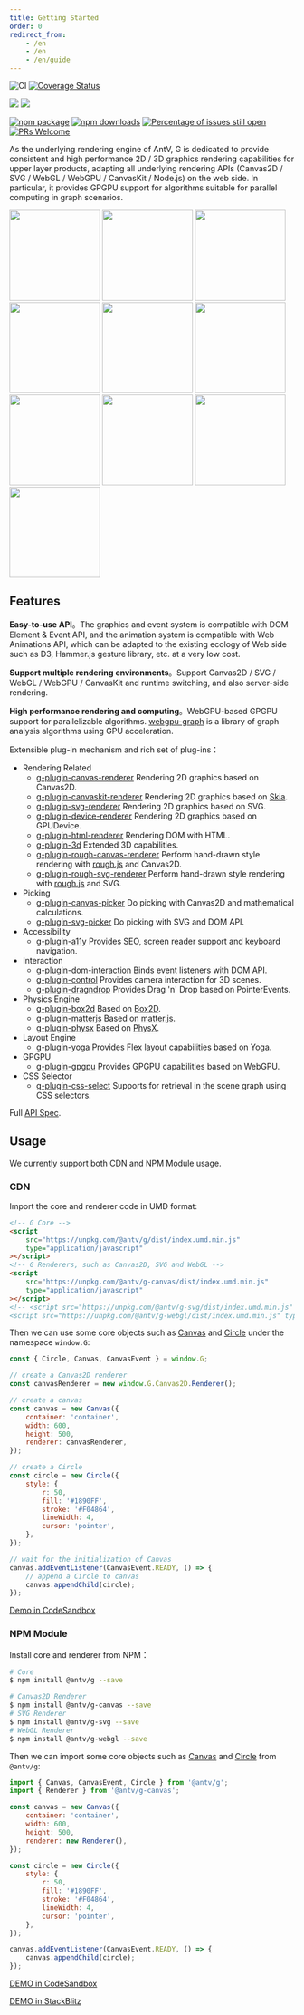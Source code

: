 ```yaml
---
title: Getting Started
order: 0
redirect_from:
    - /en
    - /en
    - /en/guide
---
```


![CI](https://github.com/antvis/g/workflows/CI/badge.svg) [![Coverage Status](https://coveralls.io/repos/github/antvis/g/badge.svg?branch=next)](https://coveralls.io/github/antvis/g?branch=next)

![](https://img.shields.io/badge/language-typescript-blue.svg) ![](https://img.shields.io/badge/license-MIT-000000.svg)

[![npm package](https://img.shields.io/npm/v/@antv/g)](https://www.npmjs.com/package/@antv/g) [![npm downloads](http://img.shields.io/npm/dm/@antv/g)](https://www.npmjs.com/package/@antv/g) [![Percentage of issues still open](http://isitmaintained.com/badge/open/antvis/g.svg)](http://isitmaintained.com/project/antvis/g 'Percentage of issues still open') [![PRs Welcome](https://img.shields.io/badge/PRs-welcome-brightgreen.svg?style=shields)](https://github.com/antvis/g/pulls)

As the underlying rendering engine of AntV, G is dedicated to provide consistent and high performance 2D / 3D graphics rendering capabilities for upper layer products, adapting all underlying rendering APIs (Canvas2D / SVG / WebGL / WebGPU / CanvasKit / Node.js) on the web side. In particular, it provides GPGPU support for algorithms suitable for parallel computing in graph scenarios.

<p>
  <a href="/en/examples/ecosystem/d3#d3-force-directed-graph"><img height="160" src="https://gw.alipayobjects.com/mdn/rms_6ae20b/afts/img/A*PovRRJtsBMIAAAAAAAAAAAAAARQnAQ" /></a>
<a href="/en/examples/ecosystem/d3#d3-barchart"><img height="160" src="https://gw.alipayobjects.com/mdn/rms_6ae20b/afts/img/A*h6vDS6eRVFoAAAAAAAAAAAAAARQnAQ" /></a>
<a href="/en/examples/plugins/rough#rough-d3-barchart"><img height="160" src="https://gw.alipayobjects.com/mdn/rms_6ae20b/afts/img/A*aJaFSrYOLXMAAAAAAAAAAAAAARQnAQ" /></a>
<a href="/en/examples/plugins/yoga#yoga-text"><img height="160" src="https://gw.alipayobjects.com/mdn/rms_6ae20b/afts/img/A*IH1fSJN9fsMAAAAAAAAAAAAAARQnAQ" /></a>
<a href="/en/examples/plugins/physics-engine#box2dt"><img height="160" src="https://gw.alipayobjects.com/mdn/rms_6ae20b/afts/img/A*Qw5OQLGQy_4AAAAAAAAAAAAAARQnAQ" /></a>
<a href="/en/examples/plugins/rough#rough"><img height="160" src="https://gw.alipayobjects.com/mdn/rms_6ae20b/afts/img/A*d4iiS5_3YVIAAAAAAAAAAAAAARQnAQ" /></a>
<a href="/en/examples/plugins/canvaskit#skottie"><img height="160" src="https://gw.alipayobjects.com/mdn/rms_6ae20b/afts/img/A*_usaTqSm6vYAAAAAAAAAAAAAARQnAQ" /></a>
<a href="/en/examples/plugins/canvaskit#canvaskit-particles"><img height="160" src="https://gw.alipayobjects.com/mdn/rms_6ae20b/afts/img/A*919sR5Oxx_kAAAAAAAAAAAAAARQnAQ" /></a>
<a href="/en/examples/3d/geometry#sphere"><img height="160" src="https://gw.alipayobjects.com/mdn/rms_6ae20b/afts/img/A*bsj2S4upLBgAAAAAAAAAAAAAARQnAQ" /></a>
<a href="/en/examples/3d/3d-basic#force-3d"><img height="160" src="https://gw.alipayobjects.com/mdn/rms_6ae20b/afts/img/A*3XFxQKWOeKoAAAAAAAAAAAAAARQnAQ" /></a>

</p>

## Features

**Easy-to-use API**。The graphics and event system is compatible with DOM Element & Event API, and the animation system is compatible with Web Animations API, which can be adapted to the existing ecology of Web side such as D3, Hammer.js gesture library, etc. at a very low cost.

**Support multiple rendering environments**。Support Canvas2D / SVG / WebGL / WebGPU / CanvasKit and runtime switching, and also server-side rendering.

**High performance rendering and computing**。WebGPU-based GPGPU support for parallelizable algorithms. [webgpu-graph](/en/api/gpgpu/webgpu-graph) is a library of graph analysis algorithms using GPU acceleration.

Extensible plug-in mechanism and rich set of plug-ins：

- Rendering Related
  - [g-plugin-canvas-renderer](/en/plugins/canvas-renderer) Rendering 2D graphics based on Canvas2D.
  - [g-plugin-canvaskit-renderer](/en/plugins/canvaskit-renderer) Rendering 2D graphics based on [Skia](https://skia.org/docs/user/modules/quickstart).
  - [g-plugin-svg-renderer](/en/plugins/svg-renderer) Rendering 2D graphics based on SVG.
  - [g-plugin-device-renderer](/en/plugins/device-renderer) Rendering 2D graphics based on GPUDevice.
  - [g-plugin-html-renderer](/en/plugins/html-renderer) Rendering DOM with HTML.
  - [g-plugin-3d](/en/plugins/3d) Extended 3D capabilities.
  - [g-plugin-rough-canvas-renderer](/en/plugins/rough-canvas-renderer) Perform hand-drawn style rendering with [rough.js](https://roughjs.com/) and Canvas2D.
  - [g-plugin-rough-svg-renderer](/en/plugins/rough-svg-renderer) Perform hand-drawn style rendering with [rough.js](https://roughjs.com/) and SVG.
- Picking
  - [g-plugin-canvas-picker](/en/plugins/canvas-picker) Do picking with Canvas2D and mathematical calculations.
  - [g-plugin-svg-picker](/en/plugins/svg-picker) Do picking with SVG and DOM API.
- Accessibility
  - [g-plugin-a11y](/en/plugins/a11y) Provides SEO, screen reader support and keyboard navigation.
- Interaction
  - [g-plugin-dom-interaction](/en/plugins/dom-interaction) Binds event listeners with DOM API.
  - [g-plugin-control](/en/plugins/control) Provides camera interaction for 3D scenes.
  - [g-plugin-dragndrop](/en/plugins/dragndrop) Provides Drag 'n' Drop based on PointerEvents.
- Physics Engine
  - [g-plugin-box2d](/en/plugins/box2d) Based on [Box2D](https://box2d.org/).
  - [g-plugin-matterjs](/en/plugins/matterjs) Based on [matter.js](https://brm.io/matter-js/).
  - [g-plugin-physx](/en/plugins/physics-engine) Based on [PhysX](https://developer.nvidia.com/physx-sdk).
- Layout Engine
  - [g-plugin-yoga](/en/plugins/yoga) Provides Flex layout capabilities based on Yoga.
- GPGPU
  - [g-plugin-gpgpu](/en/plugins/gpgpu) Provides GPGPU capabilities based on WebGPU.
- CSS Selector
  - [g-plugin-css-select](/en/plugins/css-select) Supports for retrieval in the scene graph using CSS selectors.

Full [API Spec](/api).

## Usage

We currently support both CDN and NPM Module usage.

### CDN

Import the core and renderer code in UMD format:

```html
<!-- G Core -->
<script
    src="https://unpkg.com/@antv/g/dist/index.umd.min.js"
    type="application/javascript"
></script>
<!-- G Renderers, such as Canvas2D, SVG and WebGL -->
<script
    src="https://unpkg.com/@antv/g-canvas/dist/index.umd.min.js"
    type="application/javascript"
></script>
<!-- <script src="https://unpkg.com/@antv/g-svg/dist/index.umd.min.js" type="application/javascript"></script>
<script src="https://unpkg.com/@antv/g-webgl/dist/index.umd.min.js" type="application/javascript"></script> -->
```

Then we can use some core objects such as [Canvas](/en/api/canvas/intro) and [Circle](/en/api/basic/circle) under the namespace `window.G`:

```js
const { Circle, Canvas, CanvasEvent } = window.G;

// create a Canvas2D renderer
const canvasRenderer = new window.G.Canvas2D.Renderer();

// create a canvas
const canvas = new Canvas({
    container: 'container',
    width: 600,
    height: 500,
    renderer: canvasRenderer,
});

// create a Circle
const circle = new Circle({
    style: {
        r: 50,
        fill: '#1890FF',
        stroke: '#F04864',
        lineWidth: 4,
        cursor: 'pointer',
    },
});

// wait for the initialization of Canvas
canvas.addEventListener(CanvasEvent.READY, () => {
    // append a Circle to canvas
    canvas.appendChild(circle);
});
```

[Demo in CodeSandbox](https://codesandbox.io/s/yi-umd-xing-shi-shi-yong-g-701x5?file=/index.js)

### NPM Module

Install core and renderer from NPM：

```bash
# Core
$ npm install @antv/g --save

# Canvas2D Renderer
$ npm install @antv/g-canvas --save
# SVG Renderer
$ npm install @antv/g-svg --save
# WebGL Renderer
$ npm install @antv/g-webgl --save
```

Then we can import some core objects such as [Canvas](/en/api/canvas/intro) and [Circle](/en/api/basic/circle) from `@antv/g`:

```js
import { Canvas, CanvasEvent, Circle } from '@antv/g';
import { Renderer } from '@antv/g-canvas';

const canvas = new Canvas({
    container: 'container',
    width: 600,
    height: 500,
    renderer: new Renderer(),
});

const circle = new Circle({
    style: {
        r: 50,
        fill: '#1890FF',
        stroke: '#F04864',
        lineWidth: 4,
        cursor: 'pointer',
    },
});

canvas.addEventListener(CanvasEvent.READY, () => {
    canvas.appendChild(circle);
});
```

[DEMO in CodeSandbox](https://codesandbox.io/s/yi-npm-module-xing-shi-shi-yong-g-wjfux?file=/index.js)

[DEMO in StackBlitz](https://stackblitz.com/edit/vitejs-vite-nnas74?file=src/main.ts)
